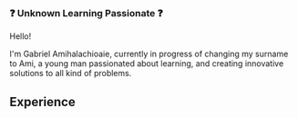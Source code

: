 ### ❓ Unknown Learning Passionate ❓

Hello! 

I'm Gabriel Amihalachioaie, currently in progress of changing my surname to Ami,
a young man passionated about learning, and creating innovative solutions to all kind of problems.

## Experience

